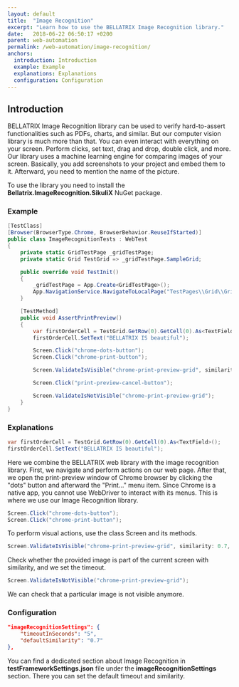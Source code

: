 ```yaml
---
layout: default
title:  "Image Recognition"
excerpt: "Learn how to use the BELLATRIX Image Recognition library."
date:   2018-06-22 06:50:17 +0200
parent: web-automation
permalink: /web-automation/image-recognition/
anchors:
  introduction: Introduction
  example: Example
  explanations: Explanations
  configuration: Configuration
---
```

Introduction
-------
BELLATRIX Image Recognition library can be used to verify hard-to-assert functionalities such as PDFs, charts, and similar. But our computer vision library is much more than that. You can even interact with everything on your screen. Perform clicks,
set text, drag and drop, double click, and more. Our library uses a machine learning engine for comparing images of your screen. Basically, you add screenshots to your project and embed them to it. Afterward, you need to mention the name of the picture.

To use the library you need to install the **Bellatrix.ImageRecognition.SikuliX** NuGet package.
### Example ###

```csharp
[TestClass]
[Browser(BrowserType.Chrome, BrowserBehavior.ReuseIfStarted)]
public class ImageRecognitionTests : WebTest
{
    private static GridTestPage _gridTestPage;
    private static Grid TestGrid => _gridTestPage.SampleGrid;

    public override void TestInit()
    {
        _gridTestPage = App.Create<GridTestPage>();
        App.NavigationService.NavigateToLocalPage("TestPages\\Grid\\Grid.html");
    }

    [TestMethod]
    public void AssertPrintPreview()
    {
        var firstOrderCell = TestGrid.GetRow(0).GetCell(0).As<TextField>();
        firstOrderCell.SetText("BELLATRIX IS beautiful");

        Screen.Click("chrome-dots-button");
        Screen.Click("chrome-print-button");

        Screen.ValidateIsVisible("chrome-print-preview-grid", similarity: 0.7, timeoutInSeconds: 30);

        Screen.Click("print-preview-cancel-button");

        Screen.ValidateIsNotVisible("chrome-print-preview-grid");
    }
}
```
### Explanations ### 

```csharp
var firstOrderCell = TestGrid.GetRow(0).GetCell(0).As<TextField>();
firstOrderCell.SetText("BELLATRIX IS beautiful");
```
Here we combine the BELLATRIX web library with the image recognition library. First, we navigate and perform actions on our web page. After that, we open the print-preview window of Chrome browser by clicking the "dots" button and afterward the "Print..." menu item. Since Chrome is a native app, you cannot use WebDriver to interact with its menus. This is where we use our Image Recognition library.
```csharp
Screen.Click("chrome-dots-button");
Screen.Click("chrome-print-button");
```
To perform visual actions, use the class Screen and its methods.
```csharp
Screen.ValidateIsVisible("chrome-print-preview-grid", similarity: 0.7, timeoutInSeconds: 30);
```
Check whether the provided image is part of the current screen with similarity, and we set the timeout.
```csharp
Screen.ValidateIsNotVisible("chrome-print-preview-grid");
```
We can check that a particular image is not visible anymore.

### Configuration ### 

```json
"imageRecognitionSettings": {
    "timeoutInSeconds": "5",
    "defaultSimilarity": "0.7"
},
```
You can find a dedicated section about Image Recognition in **testFrameworkSettings.json** file under the **imageRecognitionSettings** section. There you can set the default timeout and similarity.